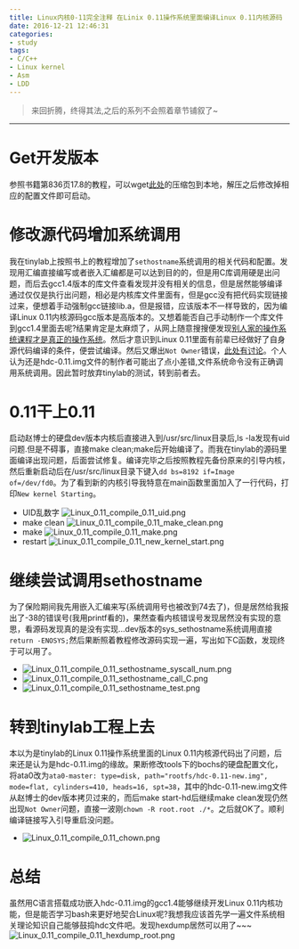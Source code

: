```yaml
---
title: Linux内核0-11完全注释 在Linix 0.11操作系统里面编译Linux 0.11内核源码
date: 2016-12-21 12:46:31
categories:
- study
tags:
- C/C++
- Linux kernel
- Asm
- LDD
---
```


> 来回折腾，终得其法,之后的系列不会照着章节铺叙了~

------------------------------
# Get开发版本
参照书籍第836页17.8的教程，可以wget[此处](http://www.oldlinux.org/Linux.old/bochs/linux-0.11-devel-040923.zip)的压缩包到本地，解压之后修改掉相应的配置文件即可启动。

# 修改源代码增加系统调用
我在tinylab上按照书上的教程增加了`sethostname`系统调用的相关代码和配置。发现用汇编直接编写或者嵌入汇编都是可以达到目的的，但是用C库调用硬是出问题，而后去gcc1.4版本的库文件查看发现并没有相关的信息，但是居然能够编译通过仅仅是执行出问题，相必是内核库文件里面有，但是gcc没有把代码实现链接过来，便想着手动强制gcc链接lib.a，但是报错，应该版本不一样导致的，因为编译Linux 0.11内核源码gcc版本是高版本的。又想着能否自己手动制作一个库文件到gcc1.4里面去呢?结果肯定是太麻烦了，从网上随意搜搜便发现[别人家的操作系统课程才是真正的操作系统](http://deathking.github.io/hit-oslab/chap1.html)。然后才意识到Linux 0.11里面有前辈已经做好了自身源代码编译的条件，便尝试编译。然后又爆出`Not Owner`错误，[此处有讨论](https://cms.hit.edu.cn/mod/forum/discuss.php?d=5781)。个人认为还是hdc-0.11.img文件的制作者可能出了点小差错,文件系统命令没有正确调用系统调用。因此暂时放弃tinylab的测试，转到前者去。

# 0.11干上0.11
启动赵博士的硬盘dev版本内核后直接进入到/usr/src/linux目录后,ls -la发现有uid问题.但是不碍事，直接make clean;make后开始编译了。而我在tinylab的源码里面编译出现问题，后面尝试修复。编译完毕之后按照教程先备份原来的引导内核，然后重新启动后在/usr/src/linux目录下键入`dd bs=8192 if=Image of=/dev/fd0`。为了看到新的内核引导我特意在main函数里面加入了一行代码，打印`New kernel Starting`。
- UID乱数字
 ![Linux_0.11_compile_0.11_uid.png](/images/Linux_0.11_compile_0.11_uid.png)
- make clean
 ![Linux_0.11_compile_0.11_make_clean.png](/images/Linux_0.11_compile_0.11_make_clean.png)
- make
 ![Linux_0.11_compile_0.11_make.png](/images/Linux_0.11_compile_0.11_make.png)
- restart
 ![Linux_0.11_compile_0.11_new_kernel_start.png](/images/Linux_0.11_compile_0.11_new_kernel_start.png)

# 继续尝试调用sethostname
为了保险期间我先用嵌入汇编来写(系统调用号也被改到74去了)，但是居然给我报出了-38的错误号(我用printf看的)，果然查看内核错误号发现居然没有实现的意思，看源码发现真的是没有实现...dev版本的sys_sethostname系统调用直接`return -ENOSYS;`然后果断照着教程修改源码实现一遍，写出如下C函数，发现终于可以用了。
- ![Linux_0.11_compile_0.11_sethostname_syscall_num.png](/images/Linux_0.11_compile_0.11_sethostname_syscall_num.png)
- ![Linux_0.11_compile_0.11_sethostname_call_C.png](/images/Linux_0.11_compile_0.11_sethostname_call_C.png)
- ![Linux_0.11_compile_0.11_sethostname_test.png](/images/Linux_0.11_compile_0.11_sethostname_test.png)

# 转到tinylab工程上去
本以为是tinylab的Linux 0.11操作系统里面的Linux 0.11内核源代码出了问题，后来还是认为是hdc-0.11.img的缘故。果断修改tools下的bochs的硬盘配置文化，将ata0改为`ata0-master: type=disk, path="rootfs/hdc-0.11-new.img", mode=flat, cylinders=410, heads=16, spt=38`，其中的hdc-0.11-new.img文件从赵博士的dev版本拷贝过来的，而后make start-hd后继续make clean发现仍然出现`Not Owner`问题，直接一波刚`chown -R root.root ./*`。之后就OK了。顺利编译链接写入引导重启没问题。
- ![Linux_0.11_compile_0.11_chown.png](/images/Linux_0.11_compile_0.11_chown.png)

# 总结
虽然用C语言搭载成功嵌入hdc-0.11.img的gcc1.4能够继续开发Linux 0.11内核功能，但是能否学习bash来更好地契合Linux呢?我想我应该首先学一遍文件系统相关理论知识自己能够鼓捣hdc文件吧。发现hexdump居然可以用了~~~
![Linux_0.11_compile_0.11_hexdump_root.png](/images/Linux_0.11_compile_0.11_hexdump_root.png)
